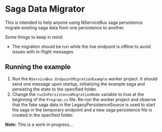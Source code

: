 # Saga Data Migrator
This is intended to help anyone using NServiceBus saga persistence migrate existing saga data from one persistence to another.

Some things to keep in mind:

* The migration should be run while the live endpoint is offline to avoid issues with in-flight messages

## Running the example
1. Run the `NServiceBus.EndpointMigrationExample` worker project. It should send one message upon startup, initializing the example saga and persisting the state to the specified folder.
2. Change the `runInPersistenceMigrationMode` variable to true at the beginning of the `Program.cs` file. 
Re-run the worker project and observe that the fake saga data in the LegacyPersistenceSource is used to start the
saga in the temporary endpoint and a new saga persistence file is created in the specified folder.

**_Note:_** This is a work in progress...
